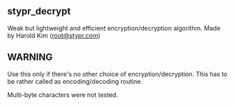 ## stypr_decrypt

Weak but lightweight and efficient encryption/decryption algorithm. Made by Harold Kim (root@stypr.com)

## WARNING

Use this only if there's no other choice of encryption/decryption. This has to be rather called as encoding/decoding routine.

Multi-byte characters were not tested.

